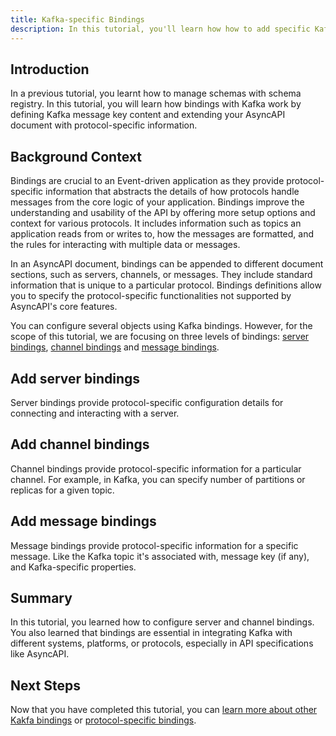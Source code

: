 ```yaml
---
title: Kafka-specific Bindings
description: In this tutorial, you'll learn how how to add specific Kafka information to an AsyncAPI document using bindings.
---
```


## Introduction

In a previous tutorial, you learnt how to manage schemas with schema registry. In this tutorial, you will learn how bindings with Kafka work by defining Kafka message key content and extending your AsyncAPI document with protocol-specific information.

## Background Context

Bindings are crucial to an Event-driven application as they provide protocol-specific information that abstracts the details of how protocols handle messages from the core logic of your application. Bindings improve the understanding and usability of the API by offering more setup options and context for various protocols. It includes information such as topics an application reads from or writes to, how the messages are formatted, and the rules for interacting with multiple data or messages. 

In an AsyncAPI document, bindings can be appended to different document sections, such as servers, channels, or messages. They include standard information that is unique to a particular protocol. Bindings definitions allow you to specify the protocol-specific functionalities not supported by AsyncAPI's core features.

You can configure several objects using Kafka bindings. However, for the scope of this tutorial, we are focusing on three levels of bindings: [server bindings](https://github.com/asyncapi/bindings/tree/master/kafka#server-binding-object), [channel bindings](https://github.com/asyncapi/bindings/tree/master/kafka#channel-binding-object) and [message bindings](https://github.com/asyncapi/bindings/tree/master/kafka#message-binding-object).


## Add server bindings

Server bindings provide protocol-specific configuration details for connecting and interacting with a server.

## Add channel bindings

Channel bindings provide protocol-specific information for a particular channel. For example, in Kafka, you can specify number of partitions or replicas for a given topic.

## Add message bindings

Message bindings provide protocol-specific information for a specific message. Like the Kafka topic it's associated with, message key (if any), and Kafka-specific properties.

## Summary

In this tutorial, you learned how to configure server and channel bindings. You also learned that bindings are essential in integrating Kafka with different systems, platforms, or protocols, especially in API specifications like AsyncAPI. 


## Next Steps

Now that you have completed this tutorial, you can [learn more about other Kakfa bindings](https://github.com/asyncapi/bindings/tree/master/kafka) or [protocol-specific bindings](https://github.com/asyncapi/bindings).
